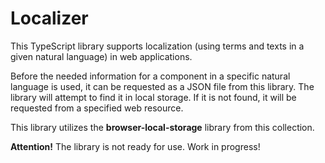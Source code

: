 # Localizer

This TypeScript library supports localization (using terms and texts in a given natural language) in web applications.

Before the needed information for a component in a specific natural language is used, it can be requested as a JSON file from this library. The library will attempt to find it in local storage. If it is not found, it will be requested from a specified web resource.

This library utilizes the **browser-local-storage** library from this collection.

**Attention!** The library is not ready for use. Work in progress!
